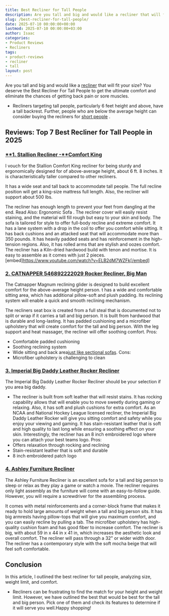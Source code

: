 ```yaml
---
title: Best Recliner for Tall People
description: Are you tall and big and would like a recliner that will fit your size? You deserve the Best Recliner For Tall People to get the ultimate comfort and...
slug: /best-recliner-for-tall-people/
date: 2025-07-10 00:00:00+00:00
lastmod: 2025-07-10 00:00:00+03:00
author: Isaac
categories:
- Product Reviews
- Recliners
tags:
- product-reviews
- recliner
- tall
layout: post
---
```

Are you tall and big and would like a [recliner](https://pestpolicy.com/best-recliners-for-pregnancy/) that will fit your size? You deserve the Best Recliner For Tall People to get the ultimate comfort and eliminate the chances of getting back pain or sore muscles.
- Recliners targeting tall people, particularly 6 feet height and above, have a tall backrest.
Further, people who are below the average height can consider buying the recliners for
[short people](https://pestpolicy.com/best-recliners-for-short-people/)
.
## Reviews: Top 7 Best Recliner for Tall People in 2025
### [**1. Stallion Recliner -****Comfort King**](https://www.amazon.com/dp/B008U75IAW/?tag=p-policy-20)
I
vouch for the Stallion Comfort King recliner for being sturdy and ergonomically designed for of above-average height, about 6 ft. 8 inches. It is characteristically taller compared to other recliners.

It has a wide seat and tall back to accommodate tall people. The full recline position will get a king-size mattress full length. Also, the recliner will support about 500 lbs.

The recliner has enough length to prevent your feet from dangling at the end. Read Also:
Ergonomic Sofa
.
The recliner cover will easily resist staining, and the material will fill rough but easy to your skin and body. The sofa is tailored for style to offer full-body recline and extreme comfort.
It has a lane system with a drop in the coil to offer you comfort while sitting. It has back cushions and an attacked seat that will accommodate more than 350 pounds.
It has heavily padded seats and has reinforcement in the high-tension regions. Also, it has rolled arms that are stylish and oozes comfort.
The recliner has a Kiln-dried hardwood build with tenon and mortise. It is easy to assemble as it comes with just 2 pieces.
[embed]https://www.youtube.com/watch?v=ELB2dM7WZFk[/embed]
### [2. CATNAPPER 546892222029 Rocker Recliner, Big Man](https://www.amazon.com/dp/B00K72VAI2/?tag=p-policy-20)
The Catnapper Magnum reclining glider is designed to build excellent comfort for the above-average height person.
t has a wide and comfortable sitting area, which has additional pillow-soft and plush padding. Its reclining system will enable a quick and smooth reclining mechanism.

The recliners seat box is created from a full steal that is documented not to split or wrap if it carries a tall and big person. It is built from hardwood that is durable and long-lasting.
It has padded cushioning and a microfiber upholstery that will create comfort for the tall and big person. With the leg support and heat massager, the recliner will offer soothing comfort.
Pros:
- Comfortable padded cushioning
- Soothing reclining system
- Wide sitting and back area[just like sectional sofas](https://pestpolicy.com/best-sectional-sofa-for-family/).
Cons:
- Microfiber upholstery is challenging to clean
### [3. Imperial Big Daddy Leather Rocker Recliner](https://www.amazon.com/dp/B00D9SPOW4/?tag=p-policy-20)
The Imperial Big Daddy Leather Rocker Recliner should be your selection if you area big daddy.
- The recliner is built from soft leather that will resist stains.
It has rocking capability allows that will enable you to move sweetly during gaming or relaxing. Also, it has soft and plush cushions for extra comfort.
As an NCAA and National Hockey League licensed recliner, the Imperial Big Daddy Leather Rocker will give you sitting comfort and safety while you enjoy your viewing and gaming.
It has stain-resistant leather that is soft and high quality to last long while ensuring a soothing effect on your skin.
Interestingly, the recliner has an 8 inch embroidered logo where you can attach your best teams logo.
Pros:
- Offers relaxation through rocking and reclining
- Stain-resistant leather that is soft and durable
- 8 inch embroidered patch logo
### [**4. Ashley Furniture Recliner**](https://www.amazon.com/dp/B01FDN76E6/?tag=p-policy-20)
The Ashley Furniture Recliner is an excellent sofa for a tall and big person to sleep or relax as they play a game or watch a movie.
The recliner requires only light assembly as the furniture will come with an easy-to-follow guide. However, you will require a screwdriver for the assembling process.

It comes with metal reinforcements and a corner-block frame that makes it ready to hold large amounts of weight when a tall and big person sits.
It has big armrests having pillow-tops that will give you maximum comfort, and you can easily recline by pulling a tab.
The microfiber upholstery has high-quality cushion foam and has good fiber to increase comfort.
The recliner is big, with about 59 in x 44 in x 41 in, which increases the aesthetic look and overall comfort. The recliner will pass through a 32" or wider width door.
The recliner has a contemporary style with the soft mocha beige that will feel soft comfortable.
## Conclusion
In this article, I outlined the best recliner for tall people, analyzing size, weight limit, and comfort.
- Recliners can be frustrating to find the match for your height and weight limit. However, we have outlined the best that would be best for the tall and big person.
Pick one of them and check its features to determine if it will serve you well.Happy shopping!